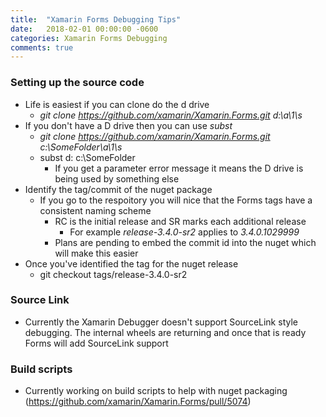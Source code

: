 ```yaml
--- 
title:  "Xamarin Forms Debugging Tips"
date:   2018-02-01 00:00:00 -0600
categories: Xamarin Forms Debugging
comments: true
---
```


### Setting up the source code
- Life is easiest if you can clone do the d drive
    - *git clone https://github.com/xamarin/Xamarin.Forms.git d:\a\1\s*
- If you don't have a D drive then you can use *subst*
    - *git clone https://github.com/xamarin/Xamarin.Forms.git c:\SomeFolder\a\1\s*
    - subst d: c:\SomeFolder
        - If you get a parameter error message it means the D drive is being used by something else
- Identify the tag/commit of the nuget package
    - If you go to the respoitory you will nice that the Forms tags have a consistent naming scheme
        - RC is the initial release and SR marks each additional release
            - For example *release-3.4.0-sr2* applies to *3.4.0.1029999*
        - Plans are pending to embed the commit id into the nuget which will make this easier
- Once you've identified the tag for the nuget release
    - git checkout tags/release-3.4.0-sr2

### Source Link
- Currently the Xamarin Debugger doesn't support SourceLink style debugging. The internal wheels are returning and once that is ready Forms will add SourceLink support

### Build scripts
- Currently working on build scripts to help with nuget packaging (https://github.com/xamarin/Xamarin.Forms/pull/5074)